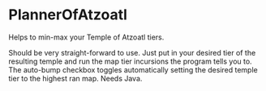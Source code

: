 # PlannerOfAtzoatl
Helps to min-max your Temple of Atzoatl tiers.


Should be very straight-forward to use. Just put in your desired tier of the resulting temple and run the map tier incursions the program tells you to. The auto-bump checkbox toggles automatically setting the desired temple tier to the highest ran map. Needs Java.
